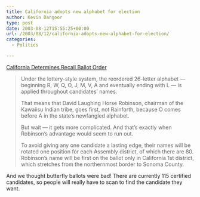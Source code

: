 ```yaml
---
title: California adopts new alphabet for election
author: Kevin Dangoor
type: post
date: 2003-08-12T15:55:25+00:00
url: /2003/08/12/california-adopts-new-alphabet-for-election/
categories:
  - Politics

---
```

[California Determines Recall Ballot Order][1]

> Under the lottery-style system, the reordered 26-letter alphabet — beginning R, W, Q, O, J, M, V, A and eventually ending with L — is applied throughout candidates&#8217; names.
> 
> That means that David Laughing Horse Robinson, chairman of the Kawaiisu Indian tribe, goes first, not Rainforth, because O comes before A in the state&#8217;s newfangled alphabet.
> 
> But wait — it gets more complicated. And that&#8217;s exactly when Robinson&#8217;s advantage would seem to run out.
> 
> To avoid giving any one candidate a lasting edge, their names will be rotated one position for each Assembly district, of which there are 80. Robinson&#8217;s name will be first on the ballot only in California 1st district, which stretches from the northernmost border to Sonoma County.

And we thought butterfly ballots were bad! There are currently 115 certified candidates, so people will really have to scan to find the candidate they want.

 [1]: http://story.news.yahoo.com/news?tmpl=story&u=/ap/davis_recall "Yahoo! News - California Determines Recall Ballot Order"